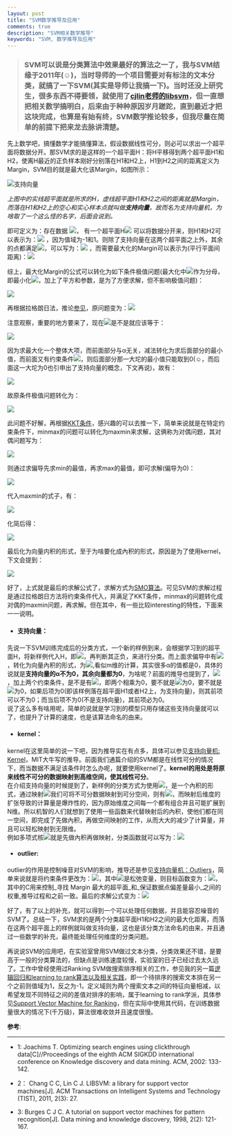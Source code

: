 ```yaml
---
layout: post
title: "SVM数学推导及应用"
comments: true
description: "SVM相关数学推导"
keywords: "SVM, 数学推导及应用"
---
```


>### **SVM可以说是分类算法中效果最好的算法之一了，我与SVM结缘于2011年(☺)，当时导师的一个项目需要对有标注的文本分类，就搞了一下SVM(其实是导师让我搞一下)。当时还没上研究生，很多东西不得要领，就使用了[cjlin老师的libsvm](http://www.csie.ntu.edu.tw/~cjlin/libsvm/)，但一直想把相关数学搞明白，后来由于种种原因岁月蹉跎，直到最近才把这块完成，也算是有始有终，SVM数学推论较多，但我尽量在简单的前提下把来龙去脉讲清楚**。

先上数学吧，搞懂数学才能搞懂算法，假设数据线性可分，则必可以求出一个超平面将数据分开。那SVM求的是这样的一个超平面H：将H平移得到两个超平面H1和H2，使离H最近的正负样本刚好分别落在H1和H2上，H1到H2之间的距离定义为Margin，SVM目的就是最大化该Margin，如图所示：

![支持向量](https://luminarytian.github.io/images/支持向量.jpg) 

_上图中的实线超平面就是所求的H，虚线超平面H1和H2之间的距离就是Margin，而落在H1和H2上的空心和实心样本点就叫做**支持向量**，故而名为支持向量机，为啥取了一个这么怪的名字，后面会说到。_

即可定义为：存在数据 <img src="http://chart.googleapis.com/chart?cht=tx&chl=\Large \{x_i,y_i\} , i=1,2,3...m, y_i\in\{-1,1\}, x_i\in R^d">， 有一个超平面H<img src="http://chart.googleapis.com/chart?cht=tx&chl=\Large w\cdot x%2bb = 0"> 可以将数据分开来，则H1和H2可以表示为：<img src="http://chart.googleapis.com/chart?cht=tx&chl=\Large \{w\cdot x%2bb = 1 \\w\cdot x%2bb = -1 "> ，因为值域为-1和1。则除了支持向量在这两个超平面之上外，其余的点都满足<img src="http://chart.googleapis.com/chart?cht=tx&chl=\Large \{w\cdot x_i%2bb \ge 1,
\%20for\%20\%20\%20y_i=1 \\w\cdot x_i%2bb \le -1,\%20for\%20\%20\%20y_i=-1">，可以写为：<img src="http://chart.googleapis.com/chart?cht=tx&chl=\Large y_i(w\cdot x_i%2bb) -1 \ge0"> ，而需要最大化的Margin可以表示为(平行平面间距离)：<img src="http://chart.googleapis.com/chart?cht=tx&chl=\Large \max Margin = \max \frac {2}{||w||}">

综上，最大化Margin的公式可以转化为如下条件极值问题(最大化中<img src="http://chart.googleapis.com/chart?cht=tx&chl=\Large ||w||">作为分母，即最小化<img src="http://chart.googleapis.com/chart?cht=tx&chl=\Large ||w||">，加上了平方和参数，是为了方便求解，但不影响极值问题)：

<img src="http://chart.googleapis.com/chart?cht=tx&chl=\Large \{\qquad \qquad \qquad \qquad \min {\frac{1}{2}||w||^2} \\ s.t. \qquad \qquad \qquad y_i(w\cdot x_i%2bb) -1 \ge0">

再根据拉格朗日法，推论[参见](http://www.cnblogs.com/zhangchaoyang/articles/2726873.html)，原问题变为：<img src="http://chart.googleapis.com/chart?cht=tx&chl=\Large \{ L(w,b,\alpha_i)=\frac{1}{2}||w||^2-\sum_{i=1}^{m}{\alpha_i(y_i(w\cdot x_i %2bb )-1)} \\ \alpha_i \ge 0">

注意观察，重要的地方要来了，现在<img src="http://chart.googleapis.com/chart?cht=tx&chl=\Large \max_{\alpha_i \ge 0} L(w,b,\alpha_i)">是不是就应该等于：

<img src="http://chart.googleapis.com/chart?cht=tx&chl=\Large \max_{\alpha_i \ge 0} L(w,b,\alpha_i) = \frac{1}{2}||w||^2 - \min_{\alpha_i \ge 0}\{\sum_{i=1}^{m}{\alpha_i(y_i(w\cdot x_i %2bb )-1)}\}">

因为求最大化一个整体大项，而前面部分与α无关，减法转化为求后面部分的最小值，而前面又有约束条件<img src="http://chart.googleapis.com/chart?cht=tx&chl=\Large \{ \alpha_i \ge 0 \\ y_i(w\cdot x_i%2bb) -1 \ge0">，则后面部分那一大坨的最小值只能取到0(☺，而后面这一大坨为0也引申出了支持向量的概念，下文再说)，故有：

<img src="http://chart.googleapis.com/chart?cht=tx&chl=\Large \max_{\alpha_i \ge 0} L(w,b,\alpha_i) = \frac{1}{2}||w||^2 - \min_{\alpha_i \ge 0}\{\sum_{i=1}^{m}{\alpha_i(y_i(w\cdot x_i %2bb )-1)}\} = \frac{1}{2}||w||^2">

故原条件极值问题转化为：

<img src="http://chart.googleapis.com/chart?cht=tx&chl=\Large \min {\frac{1}{2}||w||^2} = \min_{w,b} \max_{\alpha_i \ge 0} L(w,b,\alpha_i) ">

此问题不好解，再根据[KKT条件](https://en.wikipedia.org/wiki/Karush%E2%80%93Kuhn%E2%80%93Tucker_conditions)，感兴趣的可以去推一下，简单来说就是在特定约束条件下，minmax的问题可以转化为maxmin来求解，这俩称为对偶问题，其对偶问题写为：

<img src="http://chart.googleapis.com/chart?cht=tx&chl=\Large \min_{w,b} \max_{\alpha_i \ge 0} L(w,b,\alpha_i) = \max_{\alpha_i \ge 0} \min_{w,b} L(w,b,\alpha_i)">

则通过求偏导先求min的最值，再求max的最值，即可求解(偏导为0)：

<img src="http://chart.googleapis.com/chart?cht=tx&chl=\Large \{ \frac{\partial L}{\partial w} = 0 \to w=\sum_{i=1}^m \alpha_i y_i x_i \\ \frac{\partial L}{\partial b} = 0 \to \sum_{i=1}^m \alpha_i y_i = 0">

代入maxmin的式子，有：

<img src="http://chart.googleapis.com/chart?cht=tx&chl=\Large \max_{\alpha_i\ge0} \min_{w,b}L(w,b,\alpha_i)=\max_{\alpha_i\ge0} ({\frac{1}{2}||w||^2}-w\cdot\sum_{i=1}^m \alpha_i y_i x_i-b\cdot\sum_{i=1}^m\alpha_i y_i%2b\sum_{i=1}^m\alpha_i)">

化简后得：

<img src="http://chart.googleapis.com/chart?cht=tx&chl=\Large \max_{\alpha_i\ge0} \min_{w,b}L(w,b,\alpha_i)=\max_{\alpha_i\ge0} ({\frac{1}{2}||w||^2}-||w||^2 %2b\sum_{i=1}^m\alpha_i) =\max_{\alpha_i\ge0} (\sum_{i=1}^m\alpha_i-\frac{1}{2}||w||^2)">

最后化为向量内积的形式，至于为啥要化成內积的形式，原因是为了使用kernel，下文会提到：

<img src="http://chart.googleapis.com/chart?cht=tx&chl=\Large \{\max_{\alpha_i\ge0}(\sum_{i=1}^m\alpha_i-\frac{1}{2}\sum_{i,j=1}^m \alpha_i\alpha_jy_iy_j<x_i,x_j>)\\s.t.\qquad\sum_{i=1}^m\alpha_i y_i=0,\qquad\al_i\ge0">

好了，上式就是最后的求解公式了，求解方式为[SMO算法](http://www.cnblogs.com/jerrylead/archive/2011/03/18/1988419.html)。可见SVM的求解过程是通过拉格朗日方法将约束条件代入，并满足了KKT条件，minmax的问题转化成对偶的maxmin问题，再求解。但在其中，有一些比较interesting的特性，下面来一一说明。

<div class="divider"></div>

* #### **支持向量**：  
先说一下SVM训练完成后的分类方式，一个新的样例到来，会根据学习到的超平面H，将新样例代入H，即<img src="http://chart.googleapis.com/chart?cht=tx&chl=\Large f(x)=w\cdot x%2bb">，再判断其正负，来进行分类。而上面求偏导中有<img src="http://chart.googleapis.com/chart?cht=tx&chl=\Large w=\sum_{i=1}^m \alpha_i y_i x_ib">，转化为向量內积的形式，为<img src="http://chart.googleapis.com/chart?cht=tx&chl=\Large f(x)=\sum_{i=1}^m\alpha_i y_i \langle x_i, x\rangle %2b b">,看似m维的计算，其实很多α的值都是0，具体的说就是**支持向量的α不为0，其余向量都为0**，为啥呢？前面的推导也提到了，<img src="http://chart.googleapis.com/chart?cht=tx&chl=\Large \max_{\alpha_i \ge 0} L(w,b,\alpha_i) = \frac{1}{2}||w||^2 - \min_{\alpha_i \ge 0}\{\sum_{i=1}^{m}{\alpha_i(y_i(w\cdot x_i %2bb )-1)}\} = \frac{1}{2}||w||^2">，加上两个约束条件，是不是有<img src="http://chart.googleapis.com/chart?cht=tx&chl=\Large \alpha_i(y_i(w\cdot x_i %2bb )-1)=0">，即两个相乘为0，要不就是<img src="http://chart.googleapis.com/chart?cht=tx&chl=\Large \alpha_i">为0，要不就是<img src="http://chart.googleapis.com/chart?cht=tx&chl=\Large y_i(w\cdot x_i %2bb )-1">为0，如果后项为0(即该样例落在超平面H1或者H2上，为支持向量)，则其前项可以不为0；而当后项不为0(不是支持向量)，其前项必为0。  <br>说了这么多有啥用呢，简单的说就是学习到的模型只用存储这些支持向量就可以了，也提升了计算的速度，也是该算法命名的由来。

* #### **kernel**：  
kernel在这里简单的说一下吧，因为推导实在有点多，具体可以参见[支持向量机: Kernel](http://blog.pluskid.org/?p=685)，MIT大牛写的推导。前面我们通篇介绍的SVM都是在线性可分的情况下，而当数据不满足该条件时怎么办呢，就要使用kernel了。**kernel的用处是将原来线性不可分的数据映射到高维空间，使其线性可分**。  <br>在介绍支持向量的时候提到了，新样例的分类方式为使用<img src="http://chart.googleapis.com/chart?cht=tx&chl=\Large f(x)=\sum_{i=1}^m\alpha_i y_i \langle x_i, x\rangle %2b b">，是一个內积的形式，通过映射<img src="http://chart.googleapis.com/chart?cht=tx&chl=\Large \phi(\cdot)">我们可将不可分数据映射到可分空间，则有<img src="http://chart.googleapis.com/chart?cht=tx&chl=\Large f(x) = \sum_{i=1}^m\alpha_i y_i \langle \phi(x_i), \phi(x)\rangle%2bb">，而映射后维度的扩张导致的计算量是爆炸性的，因为原始维度之间每一个都有组合并且可能扩展到N维。所以机智的人们就想到了使用一些函数来代替映射后的內积，使他们都在同一空间，即完成了先做內积，再做空间映射的工作，从而大大的减少了计算量，并且可以轻松映射到无限维。  <br>例如多项式核<img src="http://chart.googleapis.com/chart?cht=tx&chl=\Large \kappa(x_1,x_2) = \left(\langle x_1,x_2\rangle%2bR\right)^d">就是先做內积再做映射，分类函数就可以写为：<img src="http://chart.googleapis.com/chart?cht=tx&chl=\Large f(x) = \sum_{i=1}^m\alpha_i y_i \kappa(x_i,x) %2bb">

* #### **outlier**:  
outlier的作用是控制噪音对SVM的影响，推导还是参见[支持向量机：Outliers](http://blog.pluskid.org/?p=692)，简单来说就是将约束条件更改为：<img src="http://chart.googleapis.com/chart?cht=tx&chl=\Large y_i(w\cdot x_i%2bb)\geq 1-\xi_i">，其中<img src="http://chart.googleapis.com/chart?cht=tx&chl=\Large \xi_i">是松弛变量，则目标函数变为：<img src="http://chart.googleapis.com/chart?cht=tx&chl=\Large \min \frac{1}{2}||w||^2%2b C\sum_{i=1}^m \xi_i">，其中的C用来控制_寻找 Margin 最大的超平面_和_保证数据点偏差量最小_之间的权重,推导过程和之前一致。最后的求解公式变为：<img src="http://chart.googleapis.com/chart?cht=tx&chl=\Large \{\max_{\alpha_i\ge0}(\sum_{i=1}^m\alpha_i-\frac{1}{2}\sum_{i,j=1}^m \alpha_i\alpha_jy_iy_j<x_i,x_j>)\\s.t.\qquad\sum_{i=1}^m\alpha_i y_i=0,\qquad 0\le\alpha_i \le C">

好了，有了以上的补充，就可以得到一个可以处理任何数据，并且能容忍噪音的SVM了。总结一下，SVM求的是两个分类超平面H1和H2之间的最大化距离，而落在这两个超平面上的样例就叫做支持向量，这也是该分类方法命名的由来，并且通过一些数学的补充，最终能处理任何维度的分类问题。

再说说SVM的应用吧，在实验室曾用SVM做过文本分类，分类效果还不错，是要高于一般的分类算法的，但缺点是训练速度较慢，实验室的日子已经过去太久远了。工作中曾经使用过Ranking SVM做搜索排序相关的工作，参见我的另一篇[逻辑回归和learning to rank算法以及相关实践](https://luminarytian.github.io/2016/%E9%80%BB%E8%BE%91%E5%9B%9E%E5%BD%92%E5%92%8Clearning-to-rank%E7%AE%97%E6%B3%95%E4%BB%A5%E5%8F%8A%E7%9B%B8%E5%85%B3%E5%AE%9E%E8%B7%B5/)，即一个待排序的搜索文本排在另一个之前则值域为1，反之为-1，定义域则为两个搜索文本之间的特征向量相减，以希望发现不同特征之间的差值对排序的影响，属于learning to rank学派，具体参见[Support Vector Machine for Ranking](http://www.cs.cornell.edu/people/tj/svm_light/svm_rank.html)，但在实际中使用其代码，在训练数据量很大的情况下(千万级)，算法很难收敛并且速度很慢。

**参考**:

---

* 1: Joachims T. Optimizing search engines using clickthrough data[C]//Proceedings of the eighth ACM SIGKDD international conference on Knowledge discovery and data mining. ACM, 2002: 133-142.

* 2： Chang C C, Lin C J. LIBSVM: a library for support vector machines[J]. ACM Transactions on Intelligent Systems and Technology (TIST), 2011, 2(3): 27.

* 3: Burges C J C. A tutorial on support vector machines for pattern recognition[J]. Data mining and knowledge discovery, 1998, 2(2): 121-167.



